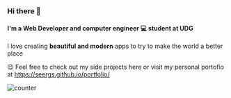 ### Hi there 👋

#### I'm a Web Developer and computer engineer 💻 student at UDG

I love creating __beautiful and modern__ apps to try to make the world a better place

😉 Feel free to check out my side projects here or visit my personal portofio at https://seergs.github.io/portfolio/

![counter](https://eni83qn191s858f.m.pipedream.net)
